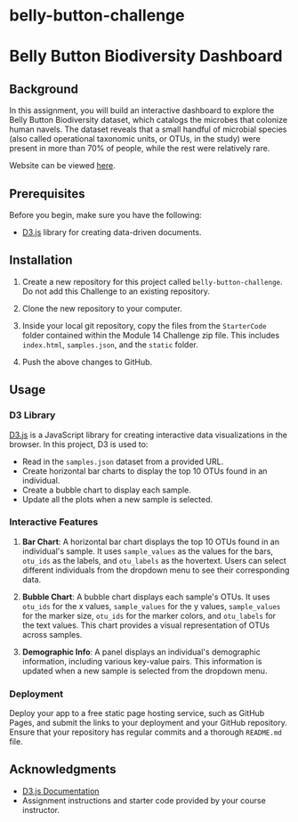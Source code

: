 # belly-button-challenge



# Belly Button Biodiversity Dashboard

## Background

In this assignment, you will build an interactive dashboard to explore the Belly Button Biodiversity dataset, which catalogs the microbes that colonize human navels. The dataset reveals that a small handful of microbial species (also called operational taxonomic units, or OTUs, in the study) were present in more than 70% of people, while the rest were relatively rare.

Website can be viewed [here](https://grantkerkman.github.io/belly-button-challenge/).

## Prerequisites

Before you begin, make sure you have the following:

- [D3.js](https://d3js.org/) library for creating data-driven documents.

## Installation

1. Create a new repository for this project called `belly-button-challenge`. Do not add this Challenge to an existing repository.

2. Clone the new repository to your computer.

3. Inside your local git repository, copy the files from the `StarterCode` folder contained within the Module 14 Challenge zip file. This includes `index.html`, `samples.json`, and the `static` folder.

4. Push the above changes to GitHub.

## Usage

### D3 Library

[D3.js](https://d3js.org/) is a JavaScript library for creating interactive data visualizations in the browser. In this project, D3 is used to:

- Read in the `samples.json` dataset from a provided URL.
- Create horizontal bar charts to display the top 10 OTUs found in an individual.
- Create a bubble chart to display each sample.
- Update all the plots when a new sample is selected.

### Interactive Features

1. **Bar Chart**: A horizontal bar chart displays the top 10 OTUs found in an individual's sample. It uses `sample_values` as the values for the bars, `otu_ids` as the labels, and `otu_labels` as the hovertext. Users can select different individuals from the dropdown menu to see their corresponding data.

2. **Bubble Chart**: A bubble chart displays each sample's OTUs. It uses `otu_ids` for the x values, `sample_values` for the y values, `sample_values` for the marker size, `otu_ids` for the marker colors, and `otu_labels` for the text values. This chart provides a visual representation of OTUs across samples.

3. **Demographic Info**: A panel displays an individual's demographic information, including various key-value pairs. This information is updated when a new sample is selected from the dropdown menu.

### Deployment

Deploy your app to a free static page hosting service, such as GitHub Pages, and submit the links to your deployment and your GitHub repository. Ensure that your repository has regular commits and a thorough `README.md` file.

## Acknowledgments

- [D3.js Documentation](https://d3js.org/)
- Assignment instructions and starter code provided by your course instructor.

